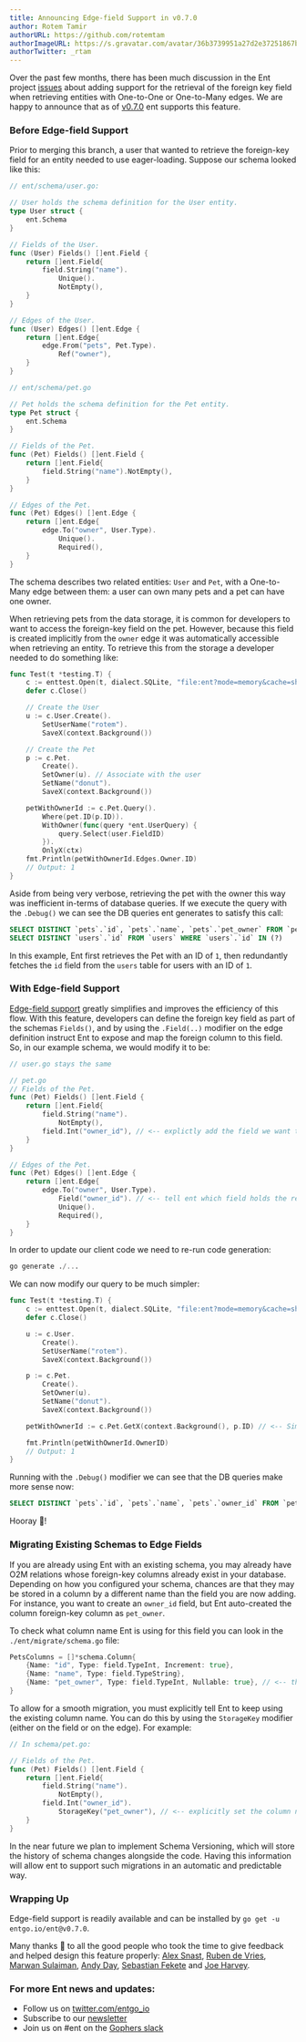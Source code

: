 ```yaml
---
title: Announcing Edge-field Support in v0.7.0
author: Rotem Tamir
authorURL: https://github.com/rotemtam
authorImageURL: https://s.gravatar.com/avatar/36b3739951a27d2e37251867b7d44b1a?s=80
authorTwitter: _rtam
---
```

Over the past few months, there has been much discussion in the Ent project [issues](https://github.com/ent/ent/issues) about adding support for the retrieval of the foreign key field when retrieving entities with One-to-One or One-to-Many edges.  We are happy to announce that as of [v0.7.0](https://github.com/ent/ent/releases/tag/v0.7.0) ent supports this feature.

### Before Edge-field Support

Prior to merging this branch, a user that wanted to retrieve the foreign-key field for an entity needed to use eager-loading. Suppose our schema looked like this:

```go
// ent/schema/user.go:

// User holds the schema definition for the User entity.
type User struct {
	ent.Schema
}

// Fields of the User.
func (User) Fields() []ent.Field {
	return []ent.Field{
		field.String("name").
			Unique().
			NotEmpty(),
	}
}

// Edges of the User.
func (User) Edges() []ent.Edge {
	return []ent.Edge{
		edge.From("pets", Pet.Type).
			Ref("owner"),
	}
}

// ent/schema/pet.go

// Pet holds the schema definition for the Pet entity.
type Pet struct {
	ent.Schema
}

// Fields of the Pet.
func (Pet) Fields() []ent.Field {
	return []ent.Field{
		field.String("name").NotEmpty(),
	}
}

// Edges of the Pet.
func (Pet) Edges() []ent.Edge {
	return []ent.Edge{
		edge.To("owner", User.Type).
			Unique().
			Required(),
	}
}
```

The schema describes two related entities: `User` and `Pet`, with a One-to-Many edge between them: a user can own many pets and a pet can have one owner.

When retrieving pets from the data storage, it is common for developers to want to access the foreign-key field on the pet.  However, because this field is created implicitly from the `owner` edge it was automatically accessible when retrieving an entity. To retrieve this from the storage a developer needed to do something like:

```go
func Test(t *testing.T) {
	c := enttest.Open(t, dialect.SQLite, "file:ent?mode=memory&cache=shared&_fk=1")
	defer c.Close()

	// Create the User
	u := c.User.Create().
		SetUserName("rotem").
		SaveX(context.Background())

	// Create the Pet
	p := c.Pet.
		Create().
		SetOwner(u). // Associate with the user
		SetName("donut").
		SaveX(context.Background())

	petWithOwnerId := c.Pet.Query().
		Where(pet.ID(p.ID)).
		WithOwner(func(query *ent.UserQuery) {
			query.Select(user.FieldID)
		}).
		OnlyX(ctx)
	fmt.Println(petWithOwnerId.Edges.Owner.ID)
	// Output: 1
}
```

Aside from being very verbose, retrieving the pet with the owner this way was inefficient in-terms of database queries. If we execute the query with the `.Debug()` we can see the DB queries ent generates to satisfy this call:

```sql
SELECT DISTINCT `pets`.`id`, `pets`.`name`, `pets`.`pet_owner` FROM `pets` WHERE `pets`.`id` = ? LIMIT 2 
SELECT DISTINCT `users`.`id` FROM `users` WHERE `users`.`id` IN (?)
```

In this example, Ent first retrieves the Pet with an ID of `1`, then redundantly fetches the `id` field from the `users` table for users with an ID of `1`.

### With Edge-field Support

[Edge-field support](https://entgo.io/docs/schema-edges/#edge-field) greatly simplifies and improves the efficiency of this flow. With this feature, developers can define the foreign key field as part of the schemas `Fields()`, and by using the `.Field(..)` modifier on the edge definition instruct Ent to expose and map the foreign column to this field.  So, in our example schema, we would modify it to be:

```go
// user.go stays the same

// pet.go
// Fields of the Pet.
func (Pet) Fields() []ent.Field {
	return []ent.Field{
		field.String("name").
			NotEmpty(),
		field.Int("owner_id"), // <-- explictly add the field we want to contain the FK
	}
}

// Edges of the Pet.
func (Pet) Edges() []ent.Edge {
	return []ent.Edge{
		edge.To("owner", User.Type).
			Field("owner_id"). // <-- tell ent which field holds the reference to the owner
			Unique().
			Required(),
	}
}
```

In order to update our client code we need to re-run code generation:

```sql
go generate ./...
```

We can now modify our query to be much simpler:

```go
func Test(t *testing.T) {
	c := enttest.Open(t, dialect.SQLite, "file:ent?mode=memory&cache=shared&_fk=1")
	defer c.Close()

	u := c.User.
		Create().
		SetUserName("rotem").
		SaveX(context.Background())

	p := c.Pet.
		Create().
		SetOwner(u).
		SetName("donut").
		SaveX(context.Background())

	petWithOwnerId := c.Pet.GetX(context.Background(), p.ID) // <-- Simply retrieve the Pet

	fmt.Println(petWithOwnerId.OwnerID)
	// Output: 1
}
```

Running with the `.Debug()` modifier we can see that the DB queries make more sense now:

```sql
SELECT DISTINCT `pets`.`id`, `pets`.`name`, `pets`.`owner_id` FROM `pets` WHERE `pets`.`id` = ? LIMIT 2
```

Hooray 🎉!

### Migrating Existing Schemas to Edge Fields

If you are already using Ent with an existing schema, you may already have O2M relations whose foreign-key columns already exist in your database.  Depending on how you configured your schema, chances are that they may be stored in a column by a different name than the field you are now adding. For instance, you want to create an `owner_id` field, but Ent auto-created the column foreign-key column as `pet_owner`.

To check what column name Ent is using for this field you can look in the `./ent/migrate/schema.go` file:

```go
PetsColumns = []*schema.Column{
	{Name: "id", Type: field.TypeInt, Increment: true},
	{Name: "name", Type: field.TypeString},
	{Name: "pet_owner", Type: field.TypeInt, Nullable: true}, // <-- this is our FK
}
```

To allow for a smooth migration, you must explicitly tell Ent to keep using the existing column name. You can do this by using the `StorageKey` modifier (either on the field or on the edge). For example:

```go
// In schema/pet.go:

// Fields of the Pet.
func (Pet) Fields() []ent.Field {
	return []ent.Field{
		field.String("name").
			NotEmpty(),
		field.Int("owner_id").
			StorageKey("pet_owner"), // <-- explicitly set the column name
	}
}
```

In the near future we plan to implement Schema Versioning, which will store the history of schema changes alongside the code. Having this information will allow ent to support such migrations in an automatic and predictable way.

### Wrapping Up

Edge-field support is readily available and can be installed by `go get -u entgo.io/ent@v0.7.0`.

Many thanks 🙏 to all the good people who took the time to give feedback and helped design this feature properly: [Alex Snast](https://github.com/alexsn), [Ruben de Vries](https://github.com/rubensayshi), [Marwan Sulaiman](https://github.com/marwan-at-work), [Andy Day](https://github.com/adayNU), [Sebastian Fekete](https://github.com/aight8) and [Joe Harvey](https://github.com/errorhandler).

### For more Ent news and updates:

- Follow us on [twitter.com/entgo_io](https://twitter.com/entgo_io)
- Subscribe to our [newsletter](https://www.getrevue.co/profile/ent)
- Join us on #ent on the [Gophers slack](https://gophers.slack.com)
